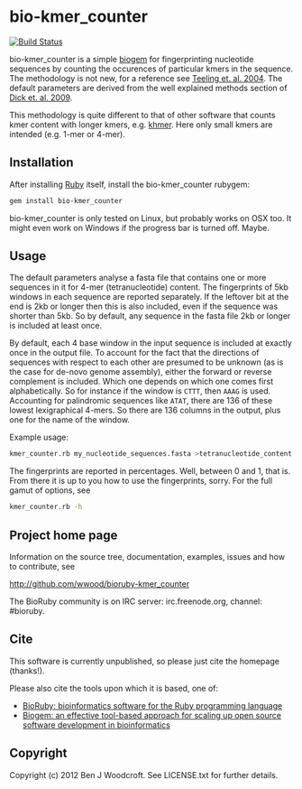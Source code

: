 # bio-kmer_counter

[![Build Status](https://secure.travis-ci.org/wwood/bioruby-kmer_counter.png)](http://travis-ci.org/wwood/bioruby-kmer_counter)

bio-kmer_counter is a simple [biogem](http://biogem.info) for fingerprinting
nucleotide sequences by counting the occurences of particular kmers in the
sequence. The methodology is not new, for a reference see 
[Teeling et. al. 2004](http://www.biomedcentral.com/1471-2105/5/163). 
The default parameters are derived from the well explained methods section of
[Dick et. al. 2009](http://genomebiology.com/content/10/8/R85).

This methodology is quite different to that of other software that counts
kmer content with longer kmers, e.g. [khmer](https://github.com/ged-lab/khmer).
Here only small kmers are intended (e.g. 1-mer or 4-mer).

## Installation

After installing [Ruby](http://www.ruby-lang.org) itself, install the bio-kmer_counter rubygem:

```sh
gem install bio-kmer_counter
```

bio-kmer_counter is only tested on Linux, but probably works on OSX too. It might even work on Windows if
the progress bar is turned off. Maybe.

## Usage

The default parameters analyse a fasta file that contains one or more sequences in it for 4-mer (tetranucleotide)
content. The fingerprints of 5kb windows in each sequence are reported separately.
If the leftover bit at the end is 2kb or longer then this is also included, even if the sequence was
shorter than 5kb. So by default, any sequence 
in the fasta file 2kb or longer is included at least once.

By default, each 4 base window in the input sequence is included at exactly once in the output file.
To account for the fact 
that the directions of sequences with respect to each other are presumed to be unknown (as is the
case for de-novo genome assembly), either the forward or reverse complement is included. Which one
depends on which one comes first alphabetically. So for instance if the window is ```CTTT```, then ```AAAG```
is used. Accounting for palindromic sequences like ```ATAT```, there are 136 of these lowest lexigraphical 4-mers.
So there are 136 columns in the output, plus one for the name of the window.

Example usage:
```sh
kmer_counter.rb my_nucleotide_sequences.fasta >tetranucleotide_content.csv
```

The fingerprints are reported in percentages. Well, between 0 and 1, that is.
From there it is up to you how to use the fingerprints, sorry. For the full
gamut of options, see

```sh
kmer_counter.rb -h
```

## Project home page

Information on the source tree, documentation, examples, issues and
how to contribute, see

  http://github.com/wwood/bioruby-kmer_counter

The BioRuby community is on IRC server: irc.freenode.org, channel: #bioruby.

## Cite

This software is currently unpublished, so please just cite the homepage (thanks!).

Please also cite the tools upon which it is based, one of:
  
* [BioRuby: bioinformatics software for the Ruby programming language](http://dx.doi.org/10.1093/bioinformatics/btq475)
* [Biogem: an effective tool-based approach for scaling up open source software development in bioinformatics](http://dx.doi.org/10.1093/bioinformatics/bts080)

## Copyright

Copyright (c) 2012 Ben J Woodcroft. See LICENSE.txt for further details.

